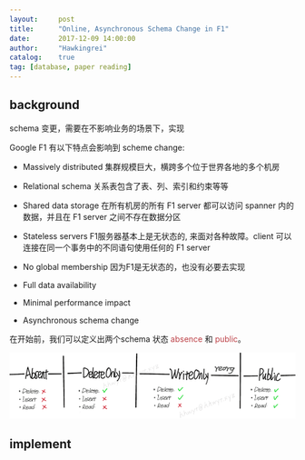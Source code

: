 ```yaml
---
layout:     post
title:      "Online, Asynchronous Schema Change in F1"
date:       2017-12-09 14:00:00
author:     "Hawkingrei"
catalog:    true
tag: [database, paper reading]
---
```



## background

schema 变更，需要在不影响业务的场景下，实现

Google F1 有以下特点会影响到 scheme change:

- Massively distributed
集群规模巨大，横跨多个位于世界各地的多个机房
- Relational schema
关系表包含了表、列、索引和约束等等
- Shared data storage
在所有机房的所有 F1 server 都可以访问 spanner 内的数据，并且在 F1 server 之间不存在数据分区
- Stateless servers
F1服务器基本上是无状态的, 来面对各种故障。client 可以连接在同一个事务中的不同语句使用任何的 F1 server
- No global membership
因为F1是无状态的，也没有必要去实现

- Full data availability
- Minimal performance impact
- Asynchronous schema change

在开始前，我们可以定义出两个schema 状态 <font color="#bd4147">absence</font> 和 <font color="#bd4147">public</font>。

![](/assets/images/f1_online_schema_change/schema-change-process.png)

## implement
